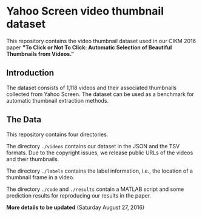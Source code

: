 # Yahoo Screen video thumbnail dataset
This repository contains the video thumbnail dataset used in our CIKM 2016 paper **"To Click or Not To Click: Automatic Selection of Beautiful Thumbnails from Videos."** 

## Introduction
The dataset consists of 1,118 videos and their associated thumbnails collected from Yahoo Screen. The dataset can be used as a benchmark for automatic thumbnail extraction methods.

## The Data
This repository contains four directories. 

The directory `./videos` contains our dataset in the JSON and the TSV formats. Due to the copyright issues, we release public URLs of the videos and their thumbnails. 

The directory `./labels` contains the label information, i.e., the location of a thumbnail frame in a video. 

The directory `./code` and `./results` contain a MATLAB script and some prediction results for reproducing our results in the paper.


**More details to be updated** (Saturday August 27, 2016)
